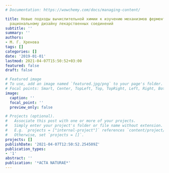 ```yaml
---
# Documentation: https://wowchemy.com/docs/managing-content/

title: Новые подходы вычислительной химии к изучению механизмов ферментативных реакций  и
  рациональному дизайну лекарственных соединений
subtitle: ''
summary: ''
authors:
- М. Г. Хренова
tags: []
categories: []
date: '2019-01-01'
lastmod: 2021-04-07T15:50:52+03:00
featured: false
draft: false

# Featured image
# To use, add an image named `featured.jpg/png` to your page's folder.
# Focal points: Smart, Center, TopLeft, Top, TopRight, Left, Right, BottomLeft, Bottom, BottomRight.
image:
  caption: ''
  focal_point: ''
  preview_only: false

# Projects (optional).
#   Associate this post with one or more of your projects.
#   Simply enter your project's folder or file name without extension.
#   E.g. `projects = ["internal-project"]` references `content/project/deep-learning/index.md`.
#   Otherwise, set `projects = []`.
projects: []
publishDate: '2021-04-07T12:50:52.254509Z'
publication_types:
- '1'
abstract: ''
publication: '*ACTA NATURAE*'
---
```

